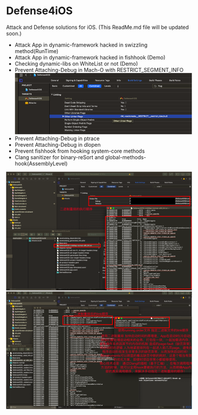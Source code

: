 # Defense4iOS
Attack and Defense solutions for iOS. (This ReadMe.md file will be updated soon.)

* Attack App in dynamic-framework hacked in swizzling method(RunTime)
* Attack App in dynamic-framework hacked in fishhook (Demo)
* Checking dynamic-libs on WhiteList or not (Demo)
* Prevent Attaching-Debug in Mach-O with RESTRICT_SEGMENT_INFO
![](./Images/MachO-RESTRICT_SEG.png)
* Prevent Attaching-Debug in ptrace
* Prevent Attaching-Debug in dlopen
* Prevent fishhook from hooking system-core methods
* Clang sanitizer for binary-reSort and global-methods-hook(AssemblyLevel) 

![](./Images/Before-BinSort.png)
![](./Images/After-BinSort.png)